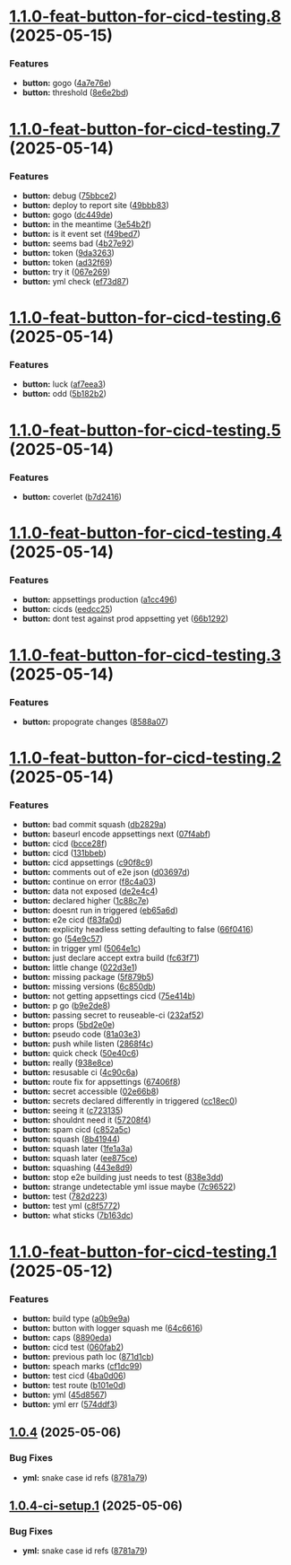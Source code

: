 # [1.1.0-feat-button-for-cicd-testing.8](https://github.com/TechnologyEnhancedLearning/TELBlazor/compare/v1.1.0-feat-button-for-cicd-testing.7...v1.1.0-feat-button-for-cicd-testing.8) (2025-05-15)


### Features

* **button:** gogo ([4a7e76e](https://github.com/TechnologyEnhancedLearning/TELBlazor/commit/4a7e76ebd75d0f81aec380ba8fd6c20191842f0e))
* **button:** threshold ([8e6e2bd](https://github.com/TechnologyEnhancedLearning/TELBlazor/commit/8e6e2bd0668fd4ffb7e7d66a1a5338a9bf5d80f5))

# [1.1.0-feat-button-for-cicd-testing.7](https://github.com/TechnologyEnhancedLearning/TELBlazor/compare/v1.1.0-feat-button-for-cicd-testing.6...v1.1.0-feat-button-for-cicd-testing.7) (2025-05-14)


### Features

* **button:** debug ([75bbce2](https://github.com/TechnologyEnhancedLearning/TELBlazor/commit/75bbce24f86585fb03870bc34f7cb238e14b04ce))
* **button:** deploy to report site ([49bbb83](https://github.com/TechnologyEnhancedLearning/TELBlazor/commit/49bbb832fe28fd369f19a30e26fa6deeba0e6026))
* **button:** gogo ([dc449de](https://github.com/TechnologyEnhancedLearning/TELBlazor/commit/dc449dea5f8a200a54f296493383a5d07e58298a))
* **button:** in the meantime ([3e54b2f](https://github.com/TechnologyEnhancedLearning/TELBlazor/commit/3e54b2f3100d22247627f2ffd9f9dc8e46d1a8f1))
* **button:** is it event set ([f49bed7](https://github.com/TechnologyEnhancedLearning/TELBlazor/commit/f49bed7dee641b2460387851cdf161e1cc066d6f))
* **button:** seems bad ([4b27e92](https://github.com/TechnologyEnhancedLearning/TELBlazor/commit/4b27e927ab2473c1d03fb4b96fc320568861912a))
* **button:** token ([9da3263](https://github.com/TechnologyEnhancedLearning/TELBlazor/commit/9da3263f48abdeda6adcb96d7fc4601047286d9a))
* **button:** token ([ad32f69](https://github.com/TechnologyEnhancedLearning/TELBlazor/commit/ad32f69ec517d8ee5810f0eb429f644ca631155b))
* **button:** try it ([067e269](https://github.com/TechnologyEnhancedLearning/TELBlazor/commit/067e269fcf3f7394bb89f201308cd10c5619b719))
* **button:** yml check ([ef73d87](https://github.com/TechnologyEnhancedLearning/TELBlazor/commit/ef73d87476879398b3e8f654a2f7ca1875456628))

# [1.1.0-feat-button-for-cicd-testing.6](https://github.com/TechnologyEnhancedLearning/TELBlazor/compare/v1.1.0-feat-button-for-cicd-testing.5...v1.1.0-feat-button-for-cicd-testing.6) (2025-05-14)


### Features

* **button:** luck ([af7eea3](https://github.com/TechnologyEnhancedLearning/TELBlazor/commit/af7eea3727ff939df510fdcf0c44f009d7a446a0))
* **button:** odd ([5b182b2](https://github.com/TechnologyEnhancedLearning/TELBlazor/commit/5b182b2ee8c58bed3f5097b5c331cdb18e57e6d1))

# [1.1.0-feat-button-for-cicd-testing.5](https://github.com/TechnologyEnhancedLearning/TELBlazor/compare/v1.1.0-feat-button-for-cicd-testing.4...v1.1.0-feat-button-for-cicd-testing.5) (2025-05-14)


### Features

* **button:** coverlet ([b7d2416](https://github.com/TechnologyEnhancedLearning/TELBlazor/commit/b7d24164cb85677529faffce725b7e6fb9cbdbc2))

# [1.1.0-feat-button-for-cicd-testing.4](https://github.com/TechnologyEnhancedLearning/TELBlazor/compare/v1.1.0-feat-button-for-cicd-testing.3...v1.1.0-feat-button-for-cicd-testing.4) (2025-05-14)


### Features

* **button:** appsettings production ([a1cc496](https://github.com/TechnologyEnhancedLearning/TELBlazor/commit/a1cc496d1c7f0bcb40fc730bdfa376d5f8957bed))
* **button:** cicds ([eedcc25](https://github.com/TechnologyEnhancedLearning/TELBlazor/commit/eedcc256b57966a3550e1bf8536d8c62dc915101))
* **button:** dont test against prod appsetting yet ([66b1292](https://github.com/TechnologyEnhancedLearning/TELBlazor/commit/66b1292efc5690f9c1ab6df7554eb5805481eb8b))

# [1.1.0-feat-button-for-cicd-testing.3](https://github.com/TechnologyEnhancedLearning/TELBlazor/compare/v1.1.0-feat-button-for-cicd-testing.2...v1.1.0-feat-button-for-cicd-testing.3) (2025-05-14)


### Features

* **button:** propograte changes ([8588a07](https://github.com/TechnologyEnhancedLearning/TELBlazor/commit/8588a0790241cd147c91290da2a6c339bf88408e))

# [1.1.0-feat-button-for-cicd-testing.2](https://github.com/TechnologyEnhancedLearning/TELBlazor/compare/v1.1.0-feat-button-for-cicd-testing.1...v1.1.0-feat-button-for-cicd-testing.2) (2025-05-14)


### Features

* **button:** bad commit squash ([db2829a](https://github.com/TechnologyEnhancedLearning/TELBlazor/commit/db2829aca9b3c416f033d04ceb90c950dfba3002))
* **button:** baseurl encode appsettings next ([07f4abf](https://github.com/TechnologyEnhancedLearning/TELBlazor/commit/07f4abf4e2af668c5fe4d2b80fb9615cdc99ab7f))
* **button:** cicd ([bcce28f](https://github.com/TechnologyEnhancedLearning/TELBlazor/commit/bcce28f2f2e4a39ac29ac26656ed9676215ea670))
* **button:** cicd ([131bbeb](https://github.com/TechnologyEnhancedLearning/TELBlazor/commit/131bbeb65557917b734c6a89319875ee087dd25b))
* **button:** cicd appsettings ([c90f8c9](https://github.com/TechnologyEnhancedLearning/TELBlazor/commit/c90f8c989ac97827cc86a2f6ea9d473961d38956))
* **button:** comments out of e2e json ([d03697d](https://github.com/TechnologyEnhancedLearning/TELBlazor/commit/d03697d32d3f97e946fc3522e251ca1310f804c9))
* **button:** continue on error ([f8c4a03](https://github.com/TechnologyEnhancedLearning/TELBlazor/commit/f8c4a037b215cd6d52793923f05b1a8332a03ee7))
* **button:** data not exposed ([de2e4c4](https://github.com/TechnologyEnhancedLearning/TELBlazor/commit/de2e4c4b56979f848b34fd6d3487a9c579de2413))
* **button:** declared higher ([1c88c7e](https://github.com/TechnologyEnhancedLearning/TELBlazor/commit/1c88c7e6a19834527e9c75201794ccd7c542b71f))
* **button:** doesnt run in triggered ([eb65a6d](https://github.com/TechnologyEnhancedLearning/TELBlazor/commit/eb65a6d84de9b206e36e890129d8bea761a298ab))
* **button:** e2e cicd ([f83fa0d](https://github.com/TechnologyEnhancedLearning/TELBlazor/commit/f83fa0d06cabdfe123f95bea5954f795982f6704))
* **button:** explicity headless setting defaulting to false ([66f0416](https://github.com/TechnologyEnhancedLearning/TELBlazor/commit/66f0416d2fff440fdf110102403f5bb372e322bc))
* **button:** go ([54e9c57](https://github.com/TechnologyEnhancedLearning/TELBlazor/commit/54e9c572095a8d37d46ae01519f7f63eea07bdae))
* **button:** in trigger yml ([5064e1c](https://github.com/TechnologyEnhancedLearning/TELBlazor/commit/5064e1ccbe3c204b31daf5722a6f1d049bbce346))
* **button:** just declare accept extra build ([fc63f71](https://github.com/TechnologyEnhancedLearning/TELBlazor/commit/fc63f71b9e65019664dcba13f254f6853fa713be))
* **button:** little change ([022d3e1](https://github.com/TechnologyEnhancedLearning/TELBlazor/commit/022d3e1161dc2d83befae58e8453b0be37aaddae))
* **button:** missing package ([5f879b5](https://github.com/TechnologyEnhancedLearning/TELBlazor/commit/5f879b5b0e94d18757c427a0f153d20f39864d93))
* **button:** missing versions ([6c850db](https://github.com/TechnologyEnhancedLearning/TELBlazor/commit/6c850db1a3953dea12d60fa58bb07c422ef7d443))
* **button:** not getting appsettings cicd ([75e414b](https://github.com/TechnologyEnhancedLearning/TELBlazor/commit/75e414b346d3ee66469d7f0c5f781aa378be3880))
* **button:** p go ([b9e2de8](https://github.com/TechnologyEnhancedLearning/TELBlazor/commit/b9e2de84c3bde301ac220738c157a1f58b8e0840))
* **button:** passing secret to reuseable-ci ([232af52](https://github.com/TechnologyEnhancedLearning/TELBlazor/commit/232af52519d8c5987f62b9eed88f000a00de7687))
* **button:** props ([5bd2e0e](https://github.com/TechnologyEnhancedLearning/TELBlazor/commit/5bd2e0e19668304fe357d51a28d41e03bf5405e2))
* **button:** pseudo code ([81a03e3](https://github.com/TechnologyEnhancedLearning/TELBlazor/commit/81a03e347e71f570c62113b764484b41462fe714))
* **button:** push while listen ([2868f4c](https://github.com/TechnologyEnhancedLearning/TELBlazor/commit/2868f4cf77b86a06898f83a09e9067f058ceeb65))
* **button:** quick check ([50e40c6](https://github.com/TechnologyEnhancedLearning/TELBlazor/commit/50e40c622581265d6f22e46f6a806c9220d1d6a3))
* **button:** really ([938e8ce](https://github.com/TechnologyEnhancedLearning/TELBlazor/commit/938e8ce53184a4e89d5273d6ea014f3910cafb42))
* **button:** resusable ci ([4c90c6a](https://github.com/TechnologyEnhancedLearning/TELBlazor/commit/4c90c6a47f707bee5acc17116b49de0c6ebc469b))
* **button:** route fix for appsettings ([67406f8](https://github.com/TechnologyEnhancedLearning/TELBlazor/commit/67406f87ac4f3c3951c811ab3929c38005fd23d6))
* **button:** secret accessible ([02e66b8](https://github.com/TechnologyEnhancedLearning/TELBlazor/commit/02e66b86c8f0c82b1638d658f3623e6b22069fe0))
* **button:** secrets declared differently in triggered ([cc18ec0](https://github.com/TechnologyEnhancedLearning/TELBlazor/commit/cc18ec018f8d0bdc916c6057dbe827d415e489c2))
* **button:** seeing it ([c723135](https://github.com/TechnologyEnhancedLearning/TELBlazor/commit/c723135af93ee3d86a7c73d62d5bab7321641213))
* **button:** shouldnt need it ([57208f4](https://github.com/TechnologyEnhancedLearning/TELBlazor/commit/57208f41e264beacfa5f3b541fb212a74e7bb55c))
* **button:** spam cicd ([c852a5c](https://github.com/TechnologyEnhancedLearning/TELBlazor/commit/c852a5cf4efcc1bdad83a3031551b490a18065c0))
* **button:** squash ([8b41944](https://github.com/TechnologyEnhancedLearning/TELBlazor/commit/8b419440b6e72e490d215aff50d881131a1e8ea6))
* **button:** squash later ([1fe1a3a](https://github.com/TechnologyEnhancedLearning/TELBlazor/commit/1fe1a3af7300c417a1a30770767fd895504aae61))
* **button:** squash later ([ee875ce](https://github.com/TechnologyEnhancedLearning/TELBlazor/commit/ee875ce01d061fab4056e0df918b25a71a27ac8f))
* **button:** squashing ([443e8d9](https://github.com/TechnologyEnhancedLearning/TELBlazor/commit/443e8d91288a671d6a0a192684e0405be5859a3f))
* **button:** stop e2e building just needs to test ([838e3dd](https://github.com/TechnologyEnhancedLearning/TELBlazor/commit/838e3dd79d3d59ba557b8fd522eb2de2f9dd0058))
* **button:** strange undetectable yml issue maybe ([7c96522](https://github.com/TechnologyEnhancedLearning/TELBlazor/commit/7c965220c79eee42f2fb75aef3c3f280eebe9574))
* **button:** test ([782d223](https://github.com/TechnologyEnhancedLearning/TELBlazor/commit/782d223d3723cfe2c1cb70153fcc8c110d9516f1))
* **button:** test yml ([c8f5772](https://github.com/TechnologyEnhancedLearning/TELBlazor/commit/c8f577269a4268371c0edfb2a364cbb8decf60ba))
* **button:** what sticks ([7b163dc](https://github.com/TechnologyEnhancedLearning/TELBlazor/commit/7b163dc22160b99fec53104b07d3ea36bc4cae05))

# [1.1.0-feat-button-for-cicd-testing.1](https://github.com/TechnologyEnhancedLearning/TELBlazor/compare/v1.0.4...v1.1.0-feat-button-for-cicd-testing.1) (2025-05-12)


### Features

* **button:** build type ([a0b9e9a](https://github.com/TechnologyEnhancedLearning/TELBlazor/commit/a0b9e9add1be8d0ee0b74b9e902ab3126e4bf6b4))
* **button:** button with logger squash me ([64c6616](https://github.com/TechnologyEnhancedLearning/TELBlazor/commit/64c66167398661e9eb823f153fd4615a2836b693))
* **button:** caps ([8890eda](https://github.com/TechnologyEnhancedLearning/TELBlazor/commit/8890edae9a0170107e3ac192de56e533690045ab))
* **button:** cicd test ([060fab2](https://github.com/TechnologyEnhancedLearning/TELBlazor/commit/060fab285f09038ef3c84405167fbfc438c99a8f))
* **button:** previous path loc ([871d1cb](https://github.com/TechnologyEnhancedLearning/TELBlazor/commit/871d1cb9b7805e6601a8cb1e1ffccfc999561c2b))
* **button:** speach marks ([cf1dc99](https://github.com/TechnologyEnhancedLearning/TELBlazor/commit/cf1dc9934e5e93420174ffd6106207fc41d295f4))
* **button:** test cicd ([4ba0d06](https://github.com/TechnologyEnhancedLearning/TELBlazor/commit/4ba0d067dafce2312de627f6c0f9fb0da6c518c7))
* **button:** test route ([b101e0d](https://github.com/TechnologyEnhancedLearning/TELBlazor/commit/b101e0d29bf724084a2512514dbbadc45c9288d1))
* **button:** yml ([45d8567](https://github.com/TechnologyEnhancedLearning/TELBlazor/commit/45d856729fa1d32d7b7127ac4f9dbe0ae5c1f3b1))
* **button:** yml err ([574ddf3](https://github.com/TechnologyEnhancedLearning/TELBlazor/commit/574ddf3b02115aadc096ee9c27cde13aef71a4fc))

## [1.0.4](https://github.com/TechnologyEnhancedLearning/TELBlazor/compare/v1.0.3...v1.0.4) (2025-05-06)


### Bug Fixes

* **yml:** snake case id refs ([8781a79](https://github.com/TechnologyEnhancedLearning/TELBlazor/commit/8781a79db4442eb2ab52821443fadb1c01276faa))

## [1.0.4-ci-setup.1](https://github.com/TechnologyEnhancedLearning/TELBlazor/compare/v1.0.3...v1.0.4-ci-setup.1) (2025-05-06)


### Bug Fixes

* **yml:** snake case id refs ([8781a79](https://github.com/TechnologyEnhancedLearning/TELBlazor/commit/8781a79db4442eb2ab52821443fadb1c01276faa))
